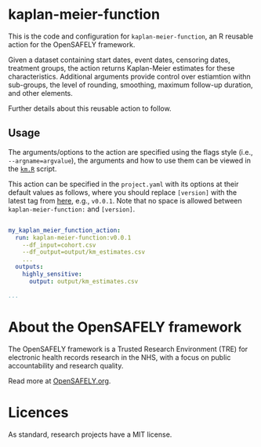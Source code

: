# kaplan-meier-function

This is the code and configuration for `kaplan-meier-function`, an R reusable action for the OpenSAFELY framework.

Given a dataset containing start dates, event dates, censoring dates, treatment groups, the action returns Kaplan-Meier estimates for these characteristics. Additional arguments provide control over estiamtion withn sub-groups, the level of rounding, smoothing, maximum follow-up duration, and other elements.

Further details about this reusable action to follow.


## Usage

The arguments/options to the action are specified using the flags style
(i.e., `--argname=argvalue`), the arguments and how to use them can be
viewed in the [`km.R`](./analysis/km.R) script.

This action can be specified in the `project.yaml` with its options at
their default values as follows, where you should replace `[version]`
with the latest tag from
[here](https://github.com/opensafely-actions/kaplan-meier-function/tags),
e.g., `v0.0.1`. Note that no space is allowed between
`kaplan-meier-function:` and `[version]`.

``` yaml

my_kaplan_meier_function_action:
  run: kaplan-meier-function:v0.0.1
    --df_input=cohort.csv
    --df_output=output/km_estimates.csv
    ...
  outputs:
    highly_sensitive:
      output: output/km_estimates.csv

...
```

# About the OpenSAFELY framework

The OpenSAFELY framework is a Trusted Research Environment (TRE) for electronic
health records research in the NHS, with a focus on public accountability and
research quality.

Read more at [OpenSAFELY.org](https://opensafely.org).

# Licences

As standard, research projects have a MIT license.

